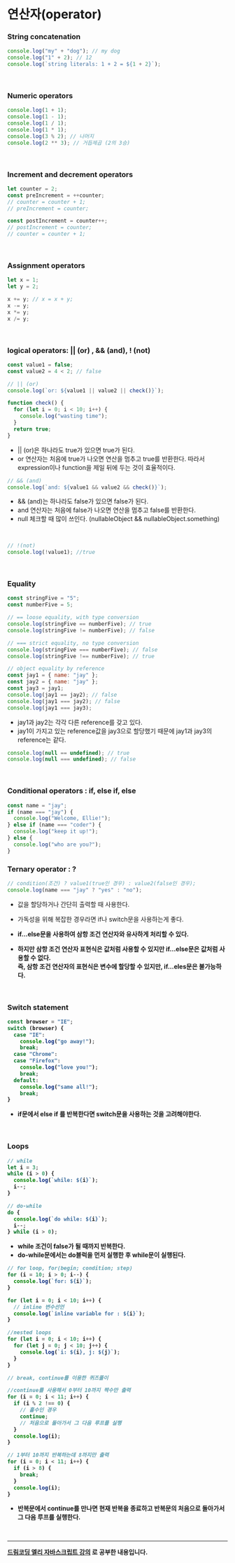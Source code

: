 # 연산자(operator)

### String concatenation

```javascript
console.log("my" + "dog"); // my dog
console.log("1" + 2); // 12
console.log(`string literals: 1 + 2 = ${1 + 2}`);
```

<br>

### Numeric operators

```javascript
console.log(1 + 1);
console.log(1 - 1);
console.log(1 / 1);
console.log(1 * 1);
console.log(3 % 2); // 나머지
console.log(2 ** 3); // 거듭제곱 (2의 3승)
```

<br>

### Increment and decrement operators

```javascript
let counter = 2;
const preIncrement = ++counter;
// counter = counter + 1;
// preIncrement = counter;

const postIncrement = counter++;
// postIncrement = counter;
// counter = counter + 1;
```

<br>

### Assignment operators

```javascript
let x = 1;
let y = 2;

x += y; // x = x + y;
x -= y;
x *= y;
x /= y;
```

<br>

### logical operators: || (or) , && (and), ! (not)

```javascript
const value1 = false;
const value2 = 4 < 2; // false

// || (or)
console.log(`or: ${value1 || value2 || check()}`);

function check() {
  for (let i = 0; i < 10; i++) {
    console.log("wasting time");
  }
  return true;
}
```

- || (or)은 하나라도 true가 있으면 true가 된다.
- or 연산자는 처음에 true가 나오면 연산을 멈추고 true를 반환한다. 따라서 expression이나 function을 제일 뒤에 두는 것이 효율적이다.

```javascript
// && (and)
console.log(`and: ${value1 && value2 && check()}`);
```

- && (and)는 하나라도 false가 있으면 false가 된다.
- and 연산자는 처음에 false가 나오면 연산을 멈추고 false를 반환한다.
- null 체크할 때 많이 쓰인다. (nullableObject && nullableObject.something)

<br>

```javascript
// !(not)
console.log(!value1); //true
```

<br>

### Equality

```javascript
const stringFive = "5";
const numberFive = 5;

// == loose equality, with type conversion
console.log(stringFive == numberFive); // true
console.log(stringFive != numberFive); // false

// === strict equality, no type conversion
console.log(stringFive === numberFive); // false
console.log(stringFive !== numberFive); // true
```

```javascript
// object equality by reference
const jay1 = { name: "jay" };
const jay2 = { name: "jay" };
const jay3 = jay1;
console.log(jay1 == jay2); // false
console.log(jay1 === jay2); // false
console.log(jay1 === jay3);
```

- jay1과 jay2는 각각 다른 reference를 갖고 있다.
- jay1이 가지고 있는 reference값을 jay3으로 할당했기 때문에 jay1과 jay3의 reference는 같다.

```javascript
console.log(null == undefined); // true
console.log(null === undefined); // false
```

<br>

### Conditional operators : if, else if, else

```javascript
const name = "jay";
if (name === "jay") {
  console.log("Welcome, Ellie!");
} else if (name === "coder") {
  console.log("keep it up!");
} else {
  console.log("who are you?");
}
```

### Ternary operator : ?

```javascript
// condition(조건) ? value1(true인 경우) : value2(false인 경우);
console.log(name === "jay" ? "yes" : "no");
```

- 값을 할당하거나 간단히 출력할 때 사용한다.
- 가독성을 위해 복잡한 경우라면 if나 switch문을 사용하는게 좋다.

- <b>if...else문을 사용하여 삼항 조건 연산자와 유사하게 처리할 수 있다.
- 하지만 삼항 조건 연산자 표현식은 값처럼 사용할 수 있지만 if...else문은 값처럼 사용할 수 없다.<br> 즉, 삼항 조건 연산자의 표현식은 변수에 할당할 수 있지만, if...eles문은 불가능하다.</br>

<br>

### Switch statement

```javascript
const browser = "IE";
switch (browser) {
  case "IE":
    console.log("go away!");
    break;
  case "Chrome":
  case "Firefox":
    console.log("love you!");
    break;
  default:
    console.log("same all!");
    break;
}
```

- if문에서 else if 를 반복한다면 switch문을 사용하는 것을 고려해야한다.

<br>

### Loops

```javascript
// while
let i = 3;
while (i > 0) {
  console.log(`while: ${i}`);
  i--;
}

// do-while
do {
  console.log(`do while: ${i}`);
  i--;
} while (i > 0);
```

- while 조건이 false가 될 때까지 반복한다.
- do-while문에서는 do블럭을 먼저 실행한 후 while문이 실행된다.

```javascript
// for loop, for(begin; condition; step)
for (i = 10; i > 0; i--) {
  console.log(`for: ${i}`);
}

for (let i = 0; i < 10; i++) {
  // inline 변수선언
  console.log(`inline variable for : ${i}`);
}

//nested loops
for (let i = 0; i < 10; i++) {
  for (let j = 0; j < 10; j++) {
    console.log(`i: ${i}, j: ${j}`);
  }
}
```

```javascript
// break, continue를 이용한 퀴즈풀이

//continue를 사용해서 0부터 10까지 짝수만 출력
for (i = 0; i < 11; i++) {
  if (i % 2 !== 0) {
    // 홀수인 경우
    continue;
    // 처음으로 돌아가서 그 다음 루프를 실행
  }
  console.log(i);
}

// 1부터 10까지 반복하는데 8까지만 출력
for (i = 0; i < 11; i++) {
  if (i > 8) {
    break;
  }
  console.log(i);
}
```

- 반복문에서 continue를 만나면 현재 반복을 종료하고 반복문의 처음으로 돌아가서 그 다음 루프를 실행한다.

<br>
<hr>
<a href="https://www.youtube.com/watch?v=YBjufjBaxHo&list=PLv2d7VI9OotTVOL4QmPfvJWPJvkmv6h-2&index=4">드림코딩 엘리 자바스크립트 강의</a> 로 공부한 내용입니다.
